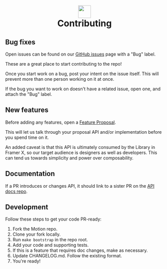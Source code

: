 <h1 align="center">
    <img src="http://misc.framerstatic.com/repos/api-logo.png" width="40"/>
    <br>
    Contributing
</h1>

## Bug fixes

Open issues can be found on our [GitHub issues](https://github.com/framer/motion/issues?q=is%3Aopen+is%3Aissue+label%3Abug) page with a "Bug" label.

These are a great place to start contributing to the repo!

Once you start work on a bug, post your intent on the issue itself. This will prevent more than one person working on it at once.

If the bug you want to work on doesn't have a related issue, open one, and attach the "Bug" label.

## New features

Before adding any features, open a [Feature Proposal](https://github.com/framer/motion/issues/new/choose).

This will let us talk through your proposal API and/or implementation before you spend time on it.

An added caveat is that this API is ultimately consumed by the Library in Framer X, so our target audience is designers as well as developers. This can tend us towards simplicity and power over composability.

## Documentation

If a PR introduces or changes API, it should link to a sister PR on the [API docs repo](https://github.com/framer/api-docs/blob/master/CONTRIBUTING.md).

## Development

Follow these steps to get your code PR-ready:

1. Fork the Motion repo.
2. Clone your fork locally.
3. Run `make bootstrap` in the repo root.
4. Add your code and supporting tests.
5. If this is a feature that requires doc changes, make as necessary.
6. Update CHANGELOG.md. Follow the existing format.
7. You're ready!

